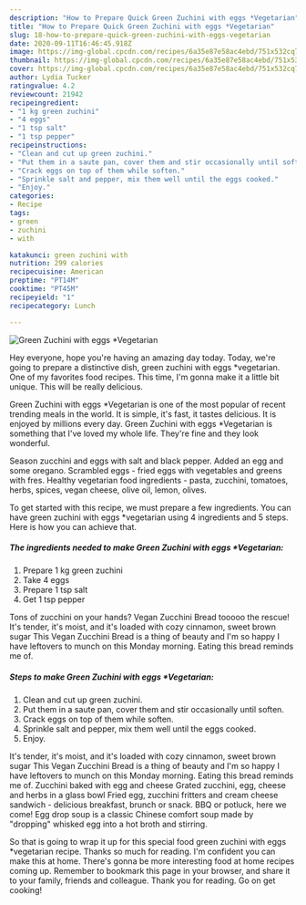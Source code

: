 ```yaml
---
description: "How to Prepare Quick Green Zuchini with eggs *Vegetarian"
title: "How to Prepare Quick Green Zuchini with eggs *Vegetarian"
slug: 18-how-to-prepare-quick-green-zuchini-with-eggs-vegetarian
date: 2020-09-11T16:46:45.918Z
image: https://img-global.cpcdn.com/recipes/6a35e87e58ac4ebd/751x532cq70/green-zuchini-with-eggs-vegetarian-recipe-main-photo.jpg
thumbnail: https://img-global.cpcdn.com/recipes/6a35e87e58ac4ebd/751x532cq70/green-zuchini-with-eggs-vegetarian-recipe-main-photo.jpg
cover: https://img-global.cpcdn.com/recipes/6a35e87e58ac4ebd/751x532cq70/green-zuchini-with-eggs-vegetarian-recipe-main-photo.jpg
author: Lydia Tucker
ratingvalue: 4.2
reviewcount: 21942
recipeingredient:
- "1 kg green zuchini"
- "4 eggs"
- "1 tsp salt"
- "1 tsp pepper"
recipeinstructions:
- "Clean and cut up green zuchini."
- "Put them in a saute pan, cover them and stir occasionally until soften."
- "Crack eggs on top of them while soften."
- "Sprinkle salt and pepper, mix them well until the eggs cooked."
- "Enjoy."
categories:
- Recipe
tags:
- green
- zuchini
- with

katakunci: green zuchini with 
nutrition: 299 calories
recipecuisine: American
preptime: "PT14M"
cooktime: "PT45M"
recipeyield: "1"
recipecategory: Lunch

---
```



![Green Zuchini with eggs *Vegetarian](https://img-global.cpcdn.com/recipes/6a35e87e58ac4ebd/751x532cq70/green-zuchini-with-eggs-vegetarian-recipe-main-photo.jpg)

Hey everyone, hope you're having an amazing day today. Today, we're going to prepare a distinctive dish, green zuchini with eggs *vegetarian. One of my favorites food recipes. This time, I'm gonna make it a little bit unique. This will be really delicious.

Green Zuchini with eggs *Vegetarian is one of the most popular of recent trending meals in the world. It is simple, it's fast, it tastes delicious. It is enjoyed by millions every day. Green Zuchini with eggs *Vegetarian is something that I've loved my whole life. They're fine and they look wonderful.

Season zucchini and eggs with salt and black pepper. Added an egg and some oregano. Scrambled eggs - fried eggs with vegetables and greens with fres. Healthy vegetarian food ingredients - pasta, zucchini, tomatoes, herbs, spices, vegan cheese, olive oil, lemon, olives.


To get started with this recipe, we must prepare a few ingredients. You can have green zuchini with eggs *vegetarian using 4 ingredients and 5 steps. Here is how you can achieve that.

<!--inarticleads1-->

##### The ingredients needed to make Green Zuchini with eggs *Vegetarian:

1. Prepare 1 kg green zuchini
1. Take 4 eggs
1. Prepare 1 tsp salt
1. Get 1 tsp pepper


Tons of zucchini on your hands? Vegan Zucchini Bread tooooo the rescue! It&#39;s tender, it&#39;s moist, and it&#39;s loaded with cozy cinnamon, sweet brown sugar This Vegan Zucchini Bread is a thing of beauty and I&#39;m so happy I have leftovers to munch on this Monday morning. Eating this bread reminds me of. 

<!--inarticleads2-->

##### Steps to make Green Zuchini with eggs *Vegetarian:

1. Clean and cut up green zuchini.
1. Put them in a saute pan, cover them and stir occasionally until soften.
1. Crack eggs on top of them while soften.
1. Sprinkle salt and pepper, mix them well until the eggs cooked.
1. Enjoy.


It&#39;s tender, it&#39;s moist, and it&#39;s loaded with cozy cinnamon, sweet brown sugar This Vegan Zucchini Bread is a thing of beauty and I&#39;m so happy I have leftovers to munch on this Monday morning. Eating this bread reminds me of. Zucchini baked with egg and cheese Grated zucchini, egg, cheese and herbs in a glass bowl Fried egg, zucchini fritters and cream cheese sandwich - delicious breakfast, brunch or snack. BBQ or potluck, here we come! Egg drop soup is a classic Chinese comfort soup made by &#34;dropping&#34; whisked egg into a hot broth and stirring. 

So that is going to wrap it up for this special food green zuchini with eggs *vegetarian recipe. Thanks so much for reading. I'm confident you can make this at home. There's gonna be more interesting food at home recipes coming up. Remember to bookmark this page in your browser, and share it to your family, friends and colleague. Thank you for reading. Go on get cooking!
